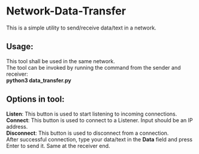 # Network-Data-Transfer
This is a simple utility to send/receive data/text in a network.

## Usage:
This tool shall be used in the same network.  
The tool can be invoked by running the command from the sender and receiver:  
**python3 data_transfer.py**

## Options in tool:
**Listen**: This button is used to start listening to incoming connections.  
**Connect**: This button is used to connect to a Listener. Input should be an IP address.  
**Disconnect**: This button is used to disconnect from a connection.  
After successful connection, type your data/text in the **Data** field and press Enter to send it. Same at the receiver end.
